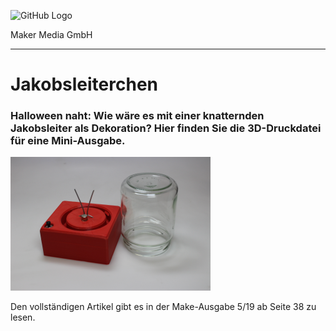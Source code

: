 ![GitHub Logo](http://www.heise.de/make/icons/make_logo.png) 

Maker Media GmbH 
*** 

# Jakobsleiterchen

### Halloween naht: Wie wäre es mit einer knatternden Jakobsleiter als Dekoration? Hier finden Sie die 3D-Druckdatei für eine Mini-Ausgabe.


![Picture](https://github.com/Make-Magazin/Jakobsleiterchen/blob/master/leiter.PNG) 

Den vollständigen Artikel gibt es in der Make-Ausgabe 5/19 ab Seite 38 zu lesen. 
